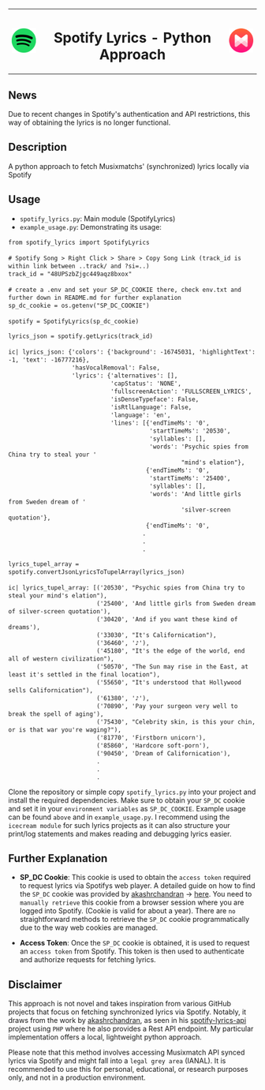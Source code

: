 <table align="center">
<tr>
<td align="center">
    <img src="/for_readme/spotify_icon.png" alt="Spotify icon" width="70"/>
</td>

<td align="center">
    <h1>Spotify Lyrics - Python Approach</h1>
</td>

<td align="center">
    <img src="/for_readme/musixmatch_icon.png" alt="Musixmatch icon" width="70"/>
</td>
</tr>
</table>

## News
Due to recent changes in Spotify's authentication and API restrictions, this way of obtaining the lyrics is no longer functional.

##  Description
A python approach to fetch Musixmatchs' (synchronized) lyrics locally via Spotify

##  Usage
-  `spotify_lyrics.py`: Main module (SpotifyLyrics)
-  `example_usage.py`: Demonstrating its usage:
```
from spotify_lyrics import SpotifyLyrics

# Spotify Song > Right Click > Share > Copy Song Link (track_id is within link between ..track/ and ?si=..)
track_id = "48UPSzbZjgc449aqz8bxox" 

# create a .env and set your SP_DC_COOKIE there, check env.txt and further down in README.md for further explanation
sp_dc_cookie = os.getenv("SP_DC_COOKIE")

spotify = SpotifyLyrics(sp_dc_cookie)
```

```
lyrics_json = spotify.getLyrics(track_id)

ic| lyrics_json: {'colors': {'background': -16745031, 'highlightText': -1, 'text': -16777216},
                  'hasVocalRemoval': False,
                  'lyrics': {'alternatives': [],
                             'capStatus': 'NONE',
                             'fullscreenAction': 'FULLSCREEN_LYRICS',
                             'isDenseTypeface': False,
                             'isRtlLanguage': False,
                             'language': 'en',
                             'lines': [{'endTimeMs': '0',
                                        'startTimeMs': '20530',
                                        'syllables': [],
                                        'words': 'Psychic spies from China try to steal your '
                                                 "mind's elation"},
                                       {'endTimeMs': '0',
                                        'startTimeMs': '25400',
                                        'syllables': [],
                                        'words': 'And little girls from Sweden dream of '     
                                                 'silver-screen quotation'},
                                       {'endTimeMs': '0',
                                      .
                                      .
                                      .
```

```
lyrics_tupel_array = spotify.convertJsonLyricsToTupelArray(lyrics_json)

ic| lyrics_tupel_array: [('20530', "Psychic spies from China try to steal your mind's elation"),
                         ('25400', 'And little girls from Sweden dream of silver-screen quotation'),
                         ('30420', 'And if you want these kind of dreams'),
                         ('33030', "It's Californication"),
                         ('36460', '♪'),
                         ('45180', "It's the edge of the world, end all of western civilization"),
                         ('50570', "The Sun may rise in the East, at least it's settled in the final location"),
                         ('55650', "It's understood that Hollywood sells Californication"),
                         ('61380', '♪'),
                         ('70890', 'Pay your surgeon very well to break the spell of aging'),
                         ('75430', "Celebrity skin, is this your chin, or is that war you're waging?"),
                         ('81770', 'Firstborn unicorn'),
                         ('85860', 'Hardcore soft-porn'),
                         ('90450', 'Dream of Californication'),
                         .
                         .
                         .
```

Clone the repository or simple copy `spotify_lyrics.py` into your project and install the required dependencies. Make sure to obtain your `SP_DC` cookie and set it in your `environment variables` as `SP_DC_COOKIE`. Example usage can be found `above` and in `example_usage.py`.
I recommend using the `icecream module` for such lyrics projects as it can also structure your print/log statements and makes reading and debugging lyrics easier.

## Further Explanation
-  **SP_DC Cookie**:  This cookie is used to obtain the `access token` required to request lyrics via Spotifys web player. A detailed guide on how to find the `SP_DC` cookie was provided by [akashrchandran](https://github.com/akashrchandran/akashrchandran) -> [here](https://github.com/akashrchandran/syrics/wiki/Finding-sp_dc).
You need to `manually retrieve` this cookie from a browser session where you are logged into Spotify. (Cookie is valid for about a year).
There are `no` straightforward methods to retrieve the `SP_DC` cookie programmatically due to the way web cookies are managed.

-  **Access Token**: Once the `SP_DC` cookie is obtained, it is used to request an `access token` from Spotify. This token is then used to authenticate and authorize requests for fetching lyrics.

  
##  Disclaimer
This approach is not novel and takes inspiration from various GitHub projects that focus on fetching synchronized lyrics via Spotify. Notably, it draws from the work by [akashrchandran](https://github.com/akashrchandran), as seen in his [spotify-lyrics-api](https://github.com/akashrchandran/spotify-lyrics-api) project using `PHP` where he also provides a Rest API endpoint. My particular implementation offers a local, lightweight python approach.

Please note that this method involves accessing Musixmatch API synced lyrics via Spotify and might fall into a `legal grey area` (IANAL). It is recommended to use this for personal, educational, or research purposes only, and not in a production environment.

  


